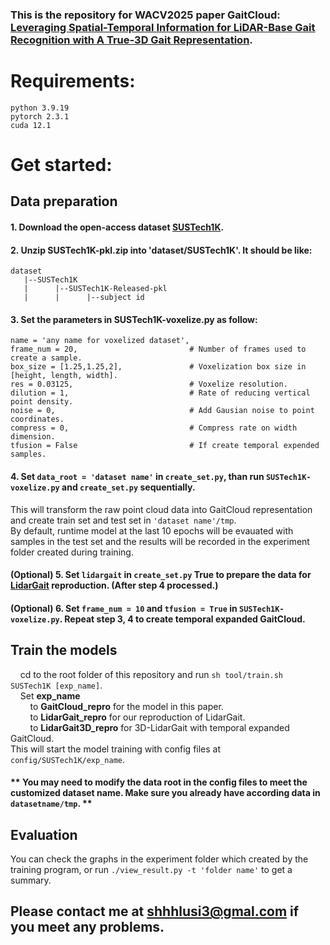 ### This is the repository for WACV2025 paper GaitCloud: [Leveraging Spatial-Temporal Information for LiDAR-Base Gait Recognition with A True-3D Gait Representation](https://openaccess.thecvf.com/content/WACV2025/papers/Zhang_GaitCloud_Leveraging_Spatial-Temporal_Information_for_LiDAR-Base_Gait_Recognition_with_A_WACV_2025_paper.pdf).

# Requirements:
    python 3.9.19  
    pytorch 2.3.1  
    cuda 12.1

# Get started:
## Data preparation
#### 1. Download the open-access dataset [SUSTech1K](https://openxlab.org.cn/datasets/noahshen/SUSTech1K).  
#### 2. Unzip SUSTech1K-pkl.zip into 'dataset/SUSTech1K'. It should be like:  
    dataset
       |--SUSTech1K
       |      |--SUSTech1K-Released-pkl
       |      |      |--subject id
#### 3. Set the parameters in **SUSTech1K-voxelize.py** as follow:  
    name = 'any name for voxelized dataset',  
    frame_num = 20,                         # Number of frames used to create a sample.  
    box_size = [1.25,1.25,2],               # Voxelization box size in [height, length, width].  
    res = 0.03125,                          # Voxelize resolution.  
    dilution = 1,                           # Rate of reducing vertical point density.  
    noise = 0,                              # Add Gausian noise to point coordinates.  
    compress = 0,                           # Compress rate on width dimension.  
    tfusion = False                         # If create temporal expended samples.  
#### 4. Set `data_root = 'dataset name'` in `create_set.py`, than run `SUSTech1K-voxelize.py` and `create_set.py` sequentially.  
This will transform the raw point cloud data into GaitCloud representation and create train set and test set in `'dataset name'/tmp`.  
By default, runtime model at the last 10 epochs will be evauated with samples in the test set and the results will be recorded in the experiment folder created during training.
#### \(Optional\) 5. Set `lidargait` in `create_set.py` True to prepare the data for [LidarGait](https://openaccess.thecvf.com/content/CVPR2023/papers/Shen_LidarGait_Benchmarking_3D_Gait_Recognition_With_Point_Clouds_CVPR_2023_paper.pdf)   reproduction. \(After step 4 processed.\)  
#### \(Optional\) 6. Set `frame_num = 10` and `tfusion = True` in `SUSTech1K-voxelize.py`. Repeat step 3, 4 to create temporal expanded GaitCloud.  

## Train the models  
&nbsp;&nbsp;&nbsp;&nbsp;cd to the root folder of this repository and run `sh tool/train.sh SUSTech1K [exp_name]`.  
&nbsp;&nbsp;&nbsp;&nbsp;Set **exp_name**  
&nbsp;&nbsp;&nbsp;&nbsp;&nbsp;&nbsp;&nbsp;&nbsp;to **GaitCloud_repro** for the model in this paper.  
&nbsp;&nbsp;&nbsp;&nbsp;&nbsp;&nbsp;&nbsp;&nbsp;to **LidarGait_repro** for our reproduction of LidarGait.  
&nbsp;&nbsp;&nbsp;&nbsp;&nbsp;&nbsp;&nbsp;&nbsp;to **LidarGait3D_repro** for 3D-LidarGait with temporal expanded GaitCloud.  
This will start the model training with config files at `config/SUSTech1K/exp_name`.  
#### \*\* You may need to modify the data root in the config files to meet the customized dataset name. Make sure you already have according data in `datasetname/tmp`. \*\*

## Evaluation
You can check the graphs in the experiment folder which created by the training program, or run `./view_result.py -t 'folder name'` to get a summary.

##  Please contact me at shhhlusi3@gmal.com if you meet any problems.
